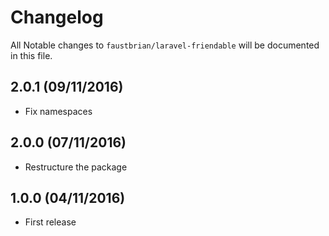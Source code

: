 # Changelog

All Notable changes to `faustbrian/laravel-friendable` will be documented in this file.

## 2.0.1 (09/11/2016)
- Fix namespaces

## 2.0.0 (07/11/2016)
- Restructure the package

## 1.0.0 (04/11/2016)
- First release
